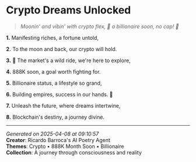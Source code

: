 # Crypto Dreams Unlocked

> *Moonin' and vibin' with crypto flex, 🤑 a billionaire soon, no cap! 💸*

**1.** Manifesting riches, a fortune untold,


**2.** To the moon and back, our crypto will hold.


**3.** 🚀 The market's a wild ride, we're here to explore,


**4.** 888K soon, a goal worth fighting for.


**5.** Billionaire status, a lifestyle so grand,


**6.** Building empires, success in our hands. 💎


**7.** Unleash the future, where dreams intertwine,


**8.** Blockchain's destiny, a journey divine.



---

*Generated on 2025-04-08 at 09:10:57*  
**Creator**: Ricardo Barroca's AI Poetry Agent  
**Themes**: Crypto • 888K Month Soon • Billionaire  
**Collection**: A journey through consciousness and reality